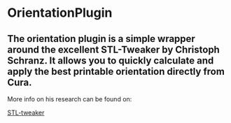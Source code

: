 # OrientationPlugin
## The orientation plugin is a simple wrapper around the excellent STL-Tweaker by Christoph Schranz. It allows you to quickly calculate and apply the best printable orientation directly from Cura.

More info on his research can be found on:

[STL-tweaker](http://www.salzburgresearch.at/blog/3d-print-positioning/)
